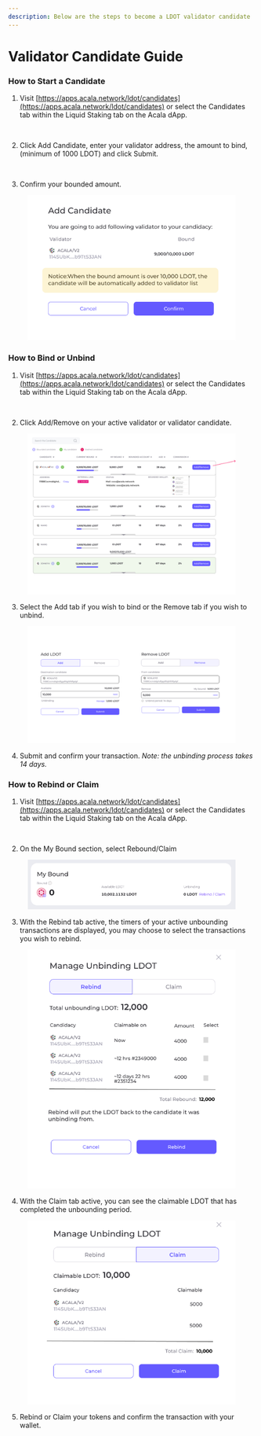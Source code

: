```yaml
---
description: Below are the steps to become a LDOT validator candidate
---
```


# Validator Candidate Guide

### How to Start a Candidate

1. Visit [https://apps.acala.network/ldot/candidates](https://apps.acala.network/ldot/candidates) or select the Candidates tab within the Liquid Staking tab on the Acala dApp.&#x20;

<figure><img src="../../.gitbook/assets/Screenshot 2025-06-09 at 9.40.18 AM.png" alt=""><figcaption></figcaption></figure>

2. Click Add Candidate, enter your validator address, the amount to bind, (minimum of 1000 LDOT) and click Submit.&#x20;

<figure><img src="../../.gitbook/assets/Screenshot 2025-06-09 at 9.42.42 AM (1).png" alt=""><figcaption></figcaption></figure>

3. Confirm your bounded amount.&#x20;

<figure><img src="../../.gitbook/assets/Add candidate (1) (1).png" alt=""><figcaption></figcaption></figure>

### How to Bind or Unbind

1. Visit [https://apps.acala.network/ldot/candidates](https://apps.acala.network/ldot/candidates) or select the Candidates tab within the Liquid Staking tab on the Acala dApp.

<figure><img src="../../.gitbook/assets/Screenshot 2025-06-09 at 9.40.18 AM (1).png" alt=""><figcaption></figcaption></figure>

2. Click Add/Remove on your active validator or validator candidate.

<figure><img src="../../.gitbook/assets/Frame 1686560722.png" alt=""><figcaption></figcaption></figure>

3. Select the Add tab if you wish to bind or the Remove tab if you wish to unbind.

<figure><img src="../../.gitbook/assets/biggeraddremove LDOT (1).png" alt=""><figcaption></figcaption></figure>

4. Submit and confirm your transaction. _Note: the unbinding process takes 14 days._&#x20;

### How to Rebind or Claim

1. Visit [https://apps.acala.network/ldot/candidates](https://apps.acala.network/ldot/candidates) or select the Candidates tab within the Liquid Staking tab on the Acala dApp.

<figure><img src="../../.gitbook/assets/Screenshot 2025-06-09 at 9.40.18 AM (2).png" alt=""><figcaption></figcaption></figure>

2. On the My Bound section, select Rebound/Claim

<figure><img src="../../.gitbook/assets/image.png" alt=""><figcaption></figcaption></figure>

3. With the Rebind tab active, the timers of your active unbounding transactions are displayed, you may choose to select the transactions you wish to rebind.

<figure><img src="../../.gitbook/assets/Frame 1686560724.png" alt=""><figcaption></figcaption></figure>

4. With the Claim tab active, you can see the claimable LDOT that has completed the unbounding period.&#x20;

<figure><img src="../../.gitbook/assets/Frame 1686560725.png" alt=""><figcaption></figcaption></figure>

5. Rebind or Claim your tokens and confirm the transaction with your wallet.&#x20;
